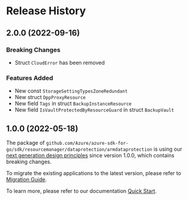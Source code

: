 # Release History

## 2.0.0 (2022-09-16)
### Breaking Changes

- Struct `CloudError` has been removed

### Features Added

- New const `StorageSettingTypesZoneRedundant`
- New struct `DppProxyResource`
- New field `Tags` in struct `BackupInstanceResource`
- New field `IsVaultProtectedByResourceGuard` in struct `BackupVault`


## 1.0.0 (2022-05-18)

The package of `github.com/Azure/azure-sdk-for-go/sdk/resourcemanager/dataprotection/armdataprotection` is using our [next generation design principles](https://azure.github.io/azure-sdk/general_introduction.html) since version 1.0.0, which contains breaking changes.

To migrate the existing applications to the latest version, please refer to [Migration Guide](https://aka.ms/azsdk/go/mgmt/migration).

To learn more, please refer to our documentation [Quick Start](https://aka.ms/azsdk/go/mgmt).
